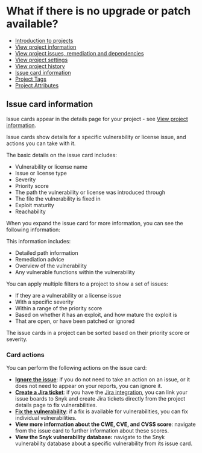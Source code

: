 # What if there is no upgrade or patch available?

* [ Introduction to projects](/hc/en-us/articles/360019058297-Introduction-to-projects)
* [ View project information](/hc/en-us/articles/360011450838-View-project-information)
* [ View project issues, remediation and dependencies](/hc/en-us/articles/360016910877-View-project-issues-remediation-and-dependencies)
* [ View project settings](/hc/en-us/articles/360017002718-View-project-settings)
* [ View project history](/hc/en-us/articles/360016910977-View-project-history)
* [ Issue card information](/hc/en-us/articles/360018049037-Issue-card-information)
* [ Project Tags](/hc/en-us/articles/360013865038-Project-Tags)
* [ Project Attributes](/hc/en-us/articles/360012703537-Project-Attributes)

##  Issue card information

Issue cards appear in the details page for your project - see [View project information](https://support.snyk.io/hc/en-us/articles/360011450838-View-project-information). 

Issue cards show details for a specific vulnerability or license issue, and actions you can take with it.

The basic details on the issue card includes:

* Vulnerability or license name
* Issue or license type
* Severity 
* Priority score
* The path the vulnerability or license was introduced through
* The file the vulnerability is fixed in
* Exploit maturity
* Reachability

When you expand the issue card for more information, you can see the following information: 

This information includes:

* Detailed path information
* Remediation advice
* Overview of the vulnerability
* Any vulnerable functions within the vulnerability

You can apply multiple filters to a project to show a set of issues: 

* If they are a vulnerability or a license issue
* With a specific severity 
* Within a range of the priority score 
* Based on whether it has an exploit, and how mature the exploit is
* That are open, or have been patched or ignored 

The issue cards in a project can be sorted based on their priority score or severity. 

### Card actions

You can perform the following actions on the issue card: 

* [**Ignore the issue**](https://support.snyk.io/hc/en-us/articles/360003891098-Ignoring-issues-not-prioritized-for-your-project): if you do not need to take an action on an issue, or it does not need to appear on your reports, you can ignore it.
* [**Create a Jira ticket**](https://support.snyk.io/hc/en-us/articles/360004002458-Jira): if you have the [Jira integration](https://support.snyk.io/hc/en-us/articles/360004002458-Jira), you can link your issue boards to Snyk and create Jira tickets directly from the project details page to fix vulnerabilities.
* [**Fix the vulnerability**](https://support.snyk.io/hc/en-us/articles/360011484018-Fixing-vulnerabilities): if a fix is available for vulnerabilities, you can fix individual vulnerabilities.
* **View more information about the CWE, CVE, and CVSS score**: navigate from the issue card to further information about these scores.
* **View the Snyk vulnerability database:** navigate to the Snyk vulnerability database about a specific vulnerability from its issue card.

